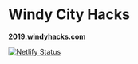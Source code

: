 # Windy City Hacks

[**2019.windyhacks.com**](https://2019.windyhacks.com)

[![Netlify Status](https://api.netlify.com/api/v1/badges/66687d08-e435-48ec-907c-a8d0989ec9f7/deploy-status)](https://app.netlify.com/sites/windyhacks-2019/deploys)
